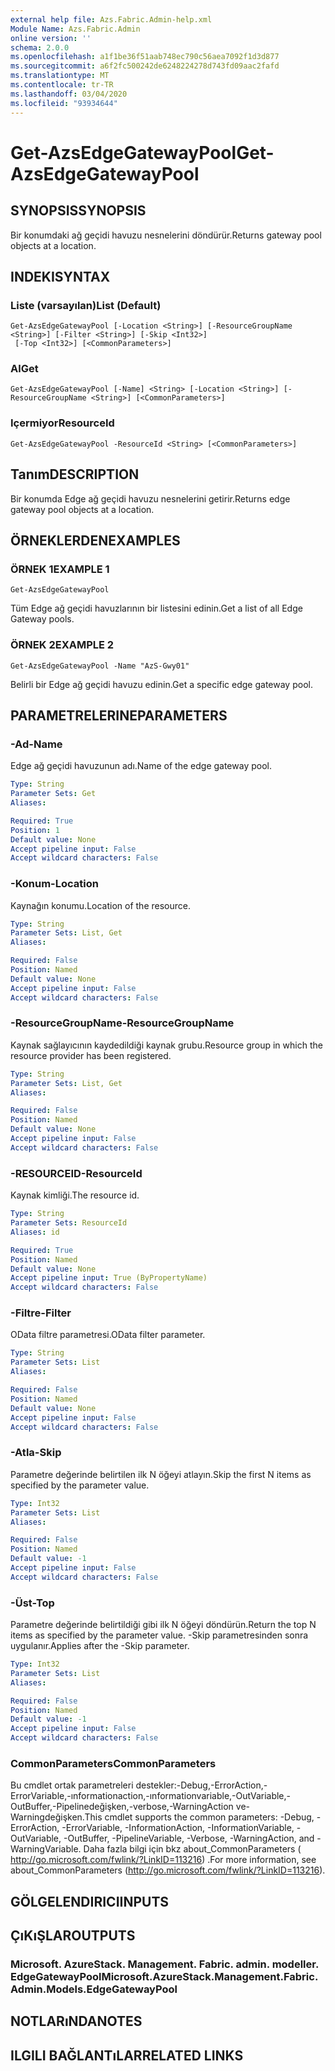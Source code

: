 ```yaml
---
external help file: Azs.Fabric.Admin-help.xml
Module Name: Azs.Fabric.Admin
online version: ''
schema: 2.0.0
ms.openlocfilehash: a1f1be36f51aab748ec790c56aea7092f1d3d877
ms.sourcegitcommit: a6f2fc500242de6248224278d743fd09aac2fafd
ms.translationtype: MT
ms.contentlocale: tr-TR
ms.lasthandoff: 03/04/2020
ms.locfileid: "93934644"
---
```

# <span data-ttu-id="555e3-101">Get-AzsEdgeGatewayPool</span><span class="sxs-lookup"><span data-stu-id="555e3-101">Get-AzsEdgeGatewayPool</span></span>

## <span data-ttu-id="555e3-102">SYNOPSIS</span><span class="sxs-lookup"><span data-stu-id="555e3-102">SYNOPSIS</span></span>
<span data-ttu-id="555e3-103">Bir konumdaki ağ geçidi havuzu nesnelerini döndürür.</span><span class="sxs-lookup"><span data-stu-id="555e3-103">Returns gateway pool objects at a location.</span></span>

## <span data-ttu-id="555e3-104">INDEKI</span><span class="sxs-lookup"><span data-stu-id="555e3-104">SYNTAX</span></span>

### <span data-ttu-id="555e3-105">Liste (varsayılan)</span><span class="sxs-lookup"><span data-stu-id="555e3-105">List (Default)</span></span>
```
Get-AzsEdgeGatewayPool [-Location <String>] [-ResourceGroupName <String>] [-Filter <String>] [-Skip <Int32>]
 [-Top <Int32>] [<CommonParameters>]
```

### <span data-ttu-id="555e3-106">Al</span><span class="sxs-lookup"><span data-stu-id="555e3-106">Get</span></span>
```
Get-AzsEdgeGatewayPool [-Name] <String> [-Location <String>] [-ResourceGroupName <String>] [<CommonParameters>]
```

### <span data-ttu-id="555e3-107">Içermiyor</span><span class="sxs-lookup"><span data-stu-id="555e3-107">ResourceId</span></span>
```
Get-AzsEdgeGatewayPool -ResourceId <String> [<CommonParameters>]
```

## <span data-ttu-id="555e3-108">Tanım</span><span class="sxs-lookup"><span data-stu-id="555e3-108">DESCRIPTION</span></span>
<span data-ttu-id="555e3-109">Bir konumda Edge ağ geçidi havuzu nesnelerini getirir.</span><span class="sxs-lookup"><span data-stu-id="555e3-109">Returns edge gateway pool objects at a location.</span></span>

## <span data-ttu-id="555e3-110">ÖRNEKLERDEN</span><span class="sxs-lookup"><span data-stu-id="555e3-110">EXAMPLES</span></span>

### <span data-ttu-id="555e3-111">ÖRNEK 1</span><span class="sxs-lookup"><span data-stu-id="555e3-111">EXAMPLE 1</span></span>
```
Get-AzsEdgeGatewayPool
```

<span data-ttu-id="555e3-112">Tüm Edge ağ geçidi havuzlarının bir listesini edinin.</span><span class="sxs-lookup"><span data-stu-id="555e3-112">Get a list of all Edge Gateway pools.</span></span>

### <span data-ttu-id="555e3-113">ÖRNEK 2</span><span class="sxs-lookup"><span data-stu-id="555e3-113">EXAMPLE 2</span></span>
```
Get-AzsEdgeGatewayPool -Name "AzS-Gwy01"
```

<span data-ttu-id="555e3-114">Belirli bir Edge ağ geçidi havuzu edinin.</span><span class="sxs-lookup"><span data-stu-id="555e3-114">Get a specific edge gateway pool.</span></span>

## <span data-ttu-id="555e3-115">PARAMETRELERINE</span><span class="sxs-lookup"><span data-stu-id="555e3-115">PARAMETERS</span></span>

### <span data-ttu-id="555e3-116">-Ad</span><span class="sxs-lookup"><span data-stu-id="555e3-116">-Name</span></span>
<span data-ttu-id="555e3-117">Edge ağ geçidi havuzunun adı.</span><span class="sxs-lookup"><span data-stu-id="555e3-117">Name of the edge gateway pool.</span></span>

```yaml
Type: String
Parameter Sets: Get
Aliases:

Required: True
Position: 1
Default value: None
Accept pipeline input: False
Accept wildcard characters: False
```

### <span data-ttu-id="555e3-118">-Konum</span><span class="sxs-lookup"><span data-stu-id="555e3-118">-Location</span></span>
<span data-ttu-id="555e3-119">Kaynağın konumu.</span><span class="sxs-lookup"><span data-stu-id="555e3-119">Location of the resource.</span></span>

```yaml
Type: String
Parameter Sets: List, Get
Aliases:

Required: False
Position: Named
Default value: None
Accept pipeline input: False
Accept wildcard characters: False
```

### <span data-ttu-id="555e3-120">-ResourceGroupName</span><span class="sxs-lookup"><span data-stu-id="555e3-120">-ResourceGroupName</span></span>
<span data-ttu-id="555e3-121">Kaynak sağlayıcının kaydedildiği kaynak grubu.</span><span class="sxs-lookup"><span data-stu-id="555e3-121">Resource group in which the resource provider has been registered.</span></span>

```yaml
Type: String
Parameter Sets: List, Get
Aliases:

Required: False
Position: Named
Default value: None
Accept pipeline input: False
Accept wildcard characters: False
```

### <span data-ttu-id="555e3-122">-RESOURCEID</span><span class="sxs-lookup"><span data-stu-id="555e3-122">-ResourceId</span></span>
<span data-ttu-id="555e3-123">Kaynak kimliği.</span><span class="sxs-lookup"><span data-stu-id="555e3-123">The resource id.</span></span>

```yaml
Type: String
Parameter Sets: ResourceId
Aliases: id

Required: True
Position: Named
Default value: None
Accept pipeline input: True (ByPropertyName)
Accept wildcard characters: False
```

### <span data-ttu-id="555e3-124">-Filtre</span><span class="sxs-lookup"><span data-stu-id="555e3-124">-Filter</span></span>
<span data-ttu-id="555e3-125">OData filtre parametresi.</span><span class="sxs-lookup"><span data-stu-id="555e3-125">OData filter parameter.</span></span>

```yaml
Type: String
Parameter Sets: List
Aliases:

Required: False
Position: Named
Default value: None
Accept pipeline input: False
Accept wildcard characters: False
```

### <span data-ttu-id="555e3-126">-Atla</span><span class="sxs-lookup"><span data-stu-id="555e3-126">-Skip</span></span>
<span data-ttu-id="555e3-127">Parametre değerinde belirtilen ilk N öğeyi atlayın.</span><span class="sxs-lookup"><span data-stu-id="555e3-127">Skip the first N items as specified by the parameter value.</span></span>

```yaml
Type: Int32
Parameter Sets: List
Aliases:

Required: False
Position: Named
Default value: -1
Accept pipeline input: False
Accept wildcard characters: False
```

### <span data-ttu-id="555e3-128">-Üst</span><span class="sxs-lookup"><span data-stu-id="555e3-128">-Top</span></span>
<span data-ttu-id="555e3-129">Parametre değerinde belirtildiği gibi ilk N öğeyi döndürün.</span><span class="sxs-lookup"><span data-stu-id="555e3-129">Return the top N items as specified by the parameter value.</span></span>
<span data-ttu-id="555e3-130">-Skip parametresinden sonra uygulanır.</span><span class="sxs-lookup"><span data-stu-id="555e3-130">Applies after the -Skip parameter.</span></span>

```yaml
Type: Int32
Parameter Sets: List
Aliases:

Required: False
Position: Named
Default value: -1
Accept pipeline input: False
Accept wildcard characters: False
```

### <span data-ttu-id="555e3-131">CommonParameters</span><span class="sxs-lookup"><span data-stu-id="555e3-131">CommonParameters</span></span>
<span data-ttu-id="555e3-132">Bu cmdlet ortak parametreleri destekler:-Debug,-ErrorAction,-ErrorVariable,-ınformationaction,-ınformationvariable,-OutVariable,-OutBuffer,-Pipelinedeğişken,-verbose,-WarningAction ve-Warningdeğişken.</span><span class="sxs-lookup"><span data-stu-id="555e3-132">This cmdlet supports the common parameters: -Debug, -ErrorAction, -ErrorVariable, -InformationAction, -InformationVariable, -OutVariable, -OutBuffer, -PipelineVariable, -Verbose, -WarningAction, and -WarningVariable.</span></span> <span data-ttu-id="555e3-133">Daha fazla bilgi için bkz about_CommonParameters ( http://go.microsoft.com/fwlink/?LinkID=113216) .</span><span class="sxs-lookup"><span data-stu-id="555e3-133">For more information, see about_CommonParameters (http://go.microsoft.com/fwlink/?LinkID=113216).</span></span>

## <span data-ttu-id="555e3-134">GÖLGELENDIRICI</span><span class="sxs-lookup"><span data-stu-id="555e3-134">INPUTS</span></span>

## <span data-ttu-id="555e3-135">ÇıKıŞLAR</span><span class="sxs-lookup"><span data-stu-id="555e3-135">OUTPUTS</span></span>

### <span data-ttu-id="555e3-136">Microsoft. AzureStack. Management. Fabric. admin. modeller. EdgeGatewayPool</span><span class="sxs-lookup"><span data-stu-id="555e3-136">Microsoft.AzureStack.Management.Fabric.Admin.Models.EdgeGatewayPool</span></span>

## <span data-ttu-id="555e3-137">NOTLARıNDA</span><span class="sxs-lookup"><span data-stu-id="555e3-137">NOTES</span></span>

## <span data-ttu-id="555e3-138">ILGILI BAĞLANTıLAR</span><span class="sxs-lookup"><span data-stu-id="555e3-138">RELATED LINKS</span></span>
